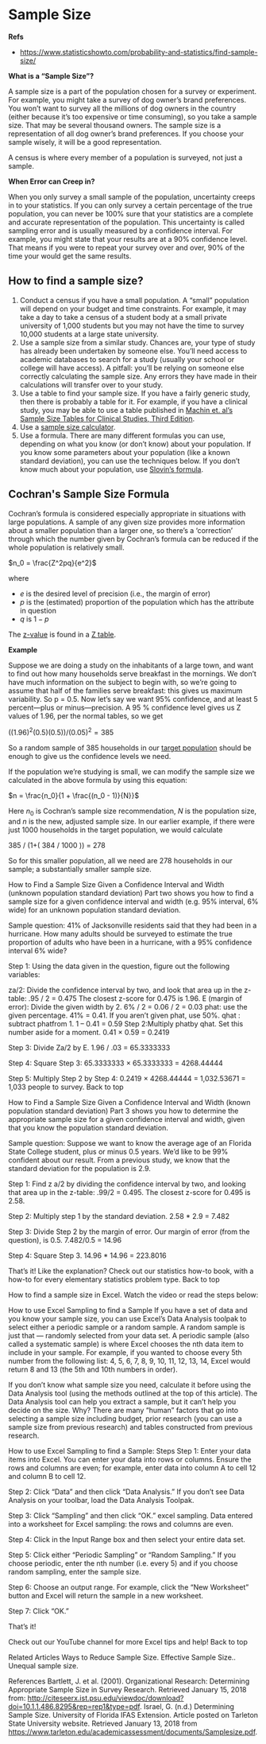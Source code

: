 # Sample Size

**Refs**
- https://www.statisticshowto.com/probability-and-statistics/find-sample-size/

**What is a “Sample Size”?**

A sample size is a part of the population chosen for a survey or experiment. For example, you might take a survey of dog owner’s brand preferences. You won’t want to survey all the millions of dog owners in the country (either because it’s too expensive or time consuming), so you take a sample size. That may be several thousand owners. The sample size is a representation of all dog owner’s brand preferences. If you choose your sample wisely, it will be a good representation.

A census is where every member of a population is surveyed, not just a sample.

**When Error can Creep in?**

When you only survey a small sample of the population, uncertainty creeps in to your statistics. If you can only survey a certain percentage of the true population, you can never be 100% sure that your statistics are a complete and accurate representation of the population. This uncertainty is called sampling error and is usually measured by a confidence interval. For example, you might state that your results are at a 90% confidence level. That means if you were to repeat your survey over and over, 90% of the time your would get the same results.

## How to find a sample size?

1. Conduct a census if you have a small population. A “small” population will depend on your budget and time constraints. For example, it may take a day to take a census of a student body at a small private university of 1,000 students but you may not have the time to survey 10,000 students at a large state university.
1. Use a sample size from a similar study. Chances are, your type of study has already been undertaken by someone else. You’ll need access to academic databases to search for a study (usually your school or college will have access). A pitfall: you’ll be relying on someone else correctly calculating the sample size. Any errors they have made in their calculations will transfer over to your study.
1. Use a table to find your sample size. If you have a fairly generic study, then there is probably a table for it. For example, if you have a clinical study, you may be able to use a table published in [Machin et. al’s Sample Size Tables for Clinical Studies, Third Edition](http://onlinelibrary.wiley.com/book/10.1002/9781444300710).
1. Use a [sample size calculator](http://www.nss.gov.au/nss/home.nsf/pages/Sample+size+calculator).
1. Use a formula. There are many different formulas you can use, depending on what you know (or don’t know) about your population. If you know some parameters about your population (like a known standard deviation), you can use the techniques below. If you don’t know much about your population, use [Slovin’s formula](https://www.statisticshowto.com/how-to-use-slovins-formula/).

## Cochran's Sample Size Formula

Cochran’s formula is considered especially appropriate in situations with large populations. A sample of any given size provides more information about a smaller population than a larger one, so there’s a ‘correction’ through which the number given by Cochran’s formula can be reduced if the whole population is relatively small.

$n_0 = \frac{Z^2pq}{e^2}$

where
- $e$ is the desired level of precision (i.e., the margin of error)
- $p$ is the (estimated) proportion of the population which has the attribute in question
- $q$ is $1-p$

The [z-value](https://www.statisticshowto.com/percentile-z-score/) is found in a [Z table](https://www.statisticshowto.com/tables/z-table/).

**Example**

Suppose we are doing a study on the inhabitants of a large town, and want to find out how many households serve breakfast in the mornings. We don’t have much information on the subject to begin with, so we’re going to assume that half of the families serve breakfast: this gives us maximum variability. So p = 0.5. Now let’s say we want 95% confidence, and at least 5 percent—plus or minus—precision. A 95 % confidence level gives us Z values of 1.96, per the normal tables, so we get

$((1.96)^2 (0.5)(0.5)) / (0.05)^2 = 385$

So a random sample of 385 households in our [target population](https://www.statisticshowto.com/target-population-definition-examples/) should be enough to give us the confidence levels we need.

If the population we’re studying is small, we can modify the sample size we calculated in the above formula by using this equation:

$n = \frac{n_0}{1 + \frac{(n_0 - 1)}{N}}$

Here $n_0$ is Cochran’s sample size recommendation, $N$ is the population size, and $n$ is the new, adjusted sample size. In our earlier example, if there were just 1000 households in the target population, we would calculate

385 / (1+( 384 / 1000 )) = 278

So for this smaller population, all we need are 278 households in our sample; a substantially smaller sample size.

How to Find a Sample Size Given a Confidence Interval and Width (unknown population standard deviation)
Part two shows you how to find a sample size for a given confidence interval and width (e.g. 95% interval, 6% wide) for an unknown population standard deviation.



Sample question: 41% of Jacksonville residents said that they had been in a hurricane. How many adults should be surveyed to estimate the true proportion of adults who have been in a hurricane, with a 95% confidence interval 6% wide?

Step 1: Using the data given in the question, figure out the following variables:

za/2: Divide the confidence interval by two, and look that area up in the z-table:
.95 / 2 = 0.475
The closest z-score for 0.475 is 1.96.
E (margin of error):  Divide the given width by 2.
6% / 2
= 0.06 / 2
= 0.03
phat: use the given percentage.  41% = 0.41. If you aren’t given phat, use 50%.
qhat :  subtract phatfrom 1.
1 – 0.41 = 0.59
Step 2:Multiply phatby qhat. Set this number aside for a moment.
0.41 × 0.59 =  0.2419

Step 3: Divide Za/2 by E.
1.96 / .03 = 65.3333333

Step 4: Square Step 3:
65.3333333 × 65.3333333 = 4268.44444

Step 5: Multiply Step 2 by Step 4:
0.2419 × 4268.44444 = 1,032.53671
= 1,033 people to survey.
Back to top

How to Find a Sample Size Given a Confidence Interval and Width (known population standard deviation)
Part 3 shows you how to determine the appropriate sample size for a given confidence interval and width, given that you know the population standard deviation.

Sample question: Suppose we want to know the average age of an Florida State College student, plus or minus 0.5 years. We’d like to be 99% confident about our result. From a previous study, we know that the standard deviation for the population is 2.9.



Step 1: Find z a/2 by dividing the confidence interval by two, and looking that area up in the z-table:
.99/2 = 0.495.  The closest z-score for 0.495 is 2.58.

Step 2: Multiply step 1 by the standard deviation.
2.58 * 2.9 = 7.482

Step 3: Divide Step 2 by the margin of error. Our margin of error (from the question), is 0.5.
7.482/0.5 = 14.96

Step 4: Square Step 3.
14.96 * 14.96 = 223.8016

That’s it! Like the explanation? Check out our statistics how-to book, with a how-to for every elementary statistics problem type.
Back to top

How to find a sample size in Excel.
Watch the video or read the steps below:

How to use Excel Sampling to find a Sample
If you have a set of data and you know your sample size, you can use Excel’s Data Analysis toolpak to select either a periodic sample or a random sample. A random sample is just that — randomly selected from your data set. A periodic sample (also called a systematic sample) is where Excel chooses the nth data item to include in your sample. For example, if you wanted to choose every 5th number from the following list: 4, 5, 6, 7, 8, 9, 10, 11, 12, 13, 14, Excel would return 8 and 13 (the 5th and 10th numbers in order).

If you don’t know what sample size you need, calculate it before using the Data Analysis tool (using the methods outlined at the top of this article). The Data Analysis tool can help you extract a sample, but it can’t help you decide on the size. Why? There are many “human” factors that go into selecting a sample size including budget, prior research (you can use a sample size from previous research) and tables constructed from previous research.

How to use Excel Sampling to find a Sample: Steps
Step 1: Enter your data items into Excel. You can enter your data into rows or columns. Ensure the rows and columns are even; for example, enter data into column A to cell 12 and column B to cell 12.

Step 2: Click “Data” and then click “Data Analysis.” If you don’t see Data Analysis on your toolbar, load the Data Analysis Toolpak.

Step 3: Click “Sampling” and then click “OK.”
excel sampling.
Data entered into a worksheet for Excel sampling: the rows and columns are even.

Step 4: Click in the Input Range box and then select your entire data set.

Step 5: Click either “Periodic Sampling” or “Random Sampling.” If you choose periodic, enter the nth number (i.e. every 5) and if you choose random sampling, enter the sample size.



Step 6: Choose an output range. For example, click the “New Worksheet” button and Excel will return the sample in a new worksheet.

Step 7: Click “OK.”

That’s it!

Check out our YouTube channel for more Excel tips and help!
Back to top

Related Articles
Ways to Reduce Sample Size.
Effective Sample Size..
Unequal sample size.

References
Bartlett, J. et al. (2001). Organizational Research: Determining Appropriate Sample Size in Survey Research. Retrieved January 15, 2018 from: http://citeseerx.ist.psu.edu/viewdoc/download?doi=10.1.1.486.8295&rep=rep1&type=pdf.
Israel, G. (n.d.) Determining Sample Size. University of Florida IFAS Extension. Article posted on Tarleton State University website. Retrieved January 13, 2018 from https://www.tarleton.edu/academicassessment/documents/Samplesize.pdf.
